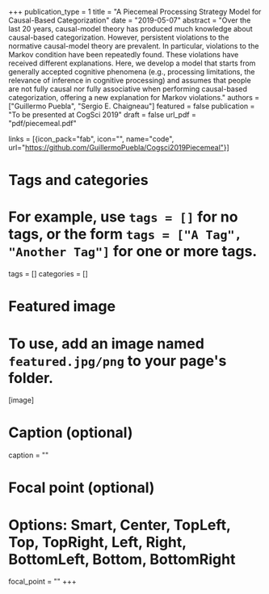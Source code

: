 +++
publication_type = 1
title = "A Piecemeal Processing Strategy Model for Causal-Based Categorization"
date = "2019-05-07"
abstract = "Over the last 20 years, causal-model theory has produced much knowledge about causal-based categorization. However, persistent violations to the normative causal-model theory are prevalent. In particular, violations to the Markov condition have been repeatedly found. These violations have received different explanations. Here, we develop a model that starts from generally accepted cognitive phenomena (e.g., processing limitations, the relevance of inference in cognitive processing) and assumes that people are not fully causal nor fully associative when performing causal-based categorization, offering a new explanation for Markov violations."
authors = ["Guillermo Puebla", "Sergio E. Chaigneau"]
featured = false
publication = "To be presented at CogSci 2019"
draft = false
url_pdf = "pdf/piecemeal.pdf"


links = [{icon_pack="fab", icon="", name="code", url="https://github.com/GuillermoPuebla/Cogsci2019Piecemeal"}]


# Tags and categories
# For example, use `tags = []` for no tags, or the form `tags = ["A Tag", "Another Tag"]` for one or more tags.
tags = []
categories = []

# Featured image
# To use, add an image named `featured.jpg/png` to your page's folder. 
[image]
  # Caption (optional)
  caption = ""

  # Focal point (optional)
  # Options: Smart, Center, TopLeft, Top, TopRight, Left, Right, BottomLeft, Bottom, BottomRight
  focal_point = ""
+++
